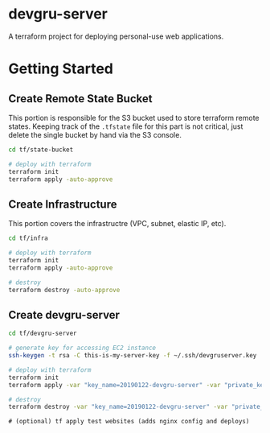 devgru-server
=============

A terraform project for deploying personal-use web applications.

# Getting Started

## Create Remote State Bucket

This portion is responsible for the S3 bucket used to store terraform remote states. Keeping track of the `.tfstate` file for this part is not critical, just delete the single bucket by hand via the S3 console.

```bash
cd tf/state-bucket

# deploy with terraform
terraform init
terraform apply -auto-approve
```

## Create Infrastructure

This portion covers the infrastructre (VPC, subnet, elastic IP, etc).

```bash
cd tf/infra

# deploy with terraform
terraform init
terraform apply -auto-approve

# destroy
terraform destroy -auto-approve

```

## Create devgru-server

```bash
cd tf/devgru-server

# generate key for accessing EC2 instance
ssh-keygen -t rsa -C this-is-my-server-key -f ~/.ssh/devgruserver.key

# deploy with terraform
terraform init
terraform apply -var "key_name=20190122-devgru-server" -var "private_key_path=20190122-devgru-server.key" -var "public_key_path=20190122-devgru-server.key.pub" -auto-approve

# destroy
terraform destroy -var "key_name=20190122-devgru-server" -var "private_key_path=20190122-devgru-server.key" -var "public_key_path=20190122-devgru-server.key.pub" -auto-approve
```





```
# (optional) tf apply test websites (adds nginx config and deploys)

```
